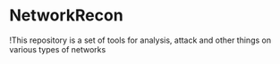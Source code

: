 # NetworkRecon

!This repository is a set of tools for analysis, attack and other things on various types of networks

